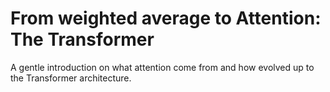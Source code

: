 # From weighted average to Attention: The Transformer
A gentle introduction on what attention come from and how evolved up to the Transformer architecture.
